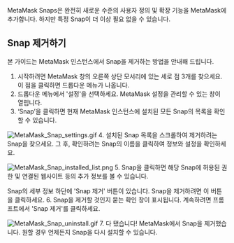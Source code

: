 MetaMask Snaps은 완전히 새로운 수준의 사용자 정의 및 확장 기능을 MetaMask에 추가합니다. 하지만 특정 Snap이 더 이상 필요 없을 수 있습니다.


Snap 제거하기
---------


본 가이드는 MetaMask 인스턴스에서 Snap을 제거하는 방법을 안내해 드립니다.


1. 시작하려면 MetaMask 창의 오른쪽 상단 모서리에 있는 세로 점 3개를 찾으세요. 이 점을 클릭하면 드롭다운 메뉴가 나옵니다.
2. 드롭다운 메뉴에서 '설정'을 선택하세요. MetaMask 설정을 관리할 수 있는 창이 열립니다.
3. ‘Snap’을 클릭하면 현재 MetaMask 인스턴스에 설치된 모든 Snap의 목록을 확인할 수 있습니다.


![MetaMask_Snap_settings.gif](https://support.metamask.io/hc/article_attachments/18379339961627)
4. 설치된 Snap 목록을 스크롤하여 제거하려는 Snap을 찾으세요. 그 후, 확인하려는 Snap의 이름을 클릭하여 정보와 설정을 확인하세요.


![MetaMask_Snap_installed_list.png](https://support.metamask.io/hc/article_attachments/18379309267611)
5. Snap을 클릭하면 해당 Snap에 허용된 권한 및 연결된 웹사이트 등의 추가 정보를 볼 수 있습니다.  
  
Snap의 세부 정보 하단에 'Snap 제거' 버튼이 있습니다. Snap을 제거하려면 이 버튼을 클릭하세요.
6. Snap을 제거할 것인지 묻는 확인 창이 표시됩니다. 계속하려면 프롬프트에서 'Snap 제거'를 클릭하세요.


![MetaMask_Snap_uninstall.gif](https://support.metamask.io/hc/article_attachments/18379309272603)
7. 다 됐습니다! MetaMask에서 Snap을 제거했습니다. 원할 경우 언제든지 Snap을 다시 설치할 수 있습니다.
